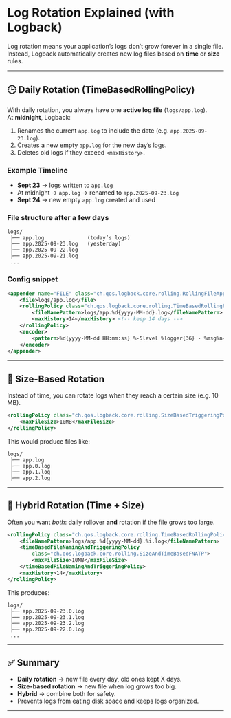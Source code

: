 # Log Rotation Explained (with Logback)

Log rotation means your application’s logs don’t grow forever in a single file.  
Instead, Logback automatically creates new log files based on **time** or **size** rules.

---

## 🕒 Daily Rotation (TimeBasedRollingPolicy)

With daily rotation, you always have one **active log file** (`logs/app.log`).  
At **midnight**, Logback:

1. Renames the current `app.log` to include the date (e.g. `app.2025-09-23.log`).
2. Creates a new empty `app.log` for the new day’s logs.
3. Deletes old logs if they exceed `<maxHistory>`.

### Example Timeline
- **Sept 23** → logs written to `app.log`  
- At midnight → `app.log` → renamed to `app.2025-09-23.log`  
- **Sept 24** → new empty `app.log` created and used  

### File structure after a few days
```
logs/
 ├── app.log              (today’s logs)
 ├── app.2025-09-23.log   (yesterday)
 ├── app.2025-09-22.log
 ├── app.2025-09-21.log
 ...
```

### Config snippet
```xml
<appender name="FILE" class="ch.qos.logback.core.rolling.RollingFileAppender">
    <file>logs/app.log</file>
    <rollingPolicy class="ch.qos.logback.core.rolling.TimeBasedRollingPolicy">
        <fileNamePattern>logs/app.%d{yyyy-MM-dd}.log</fileNamePattern>
        <maxHistory>14</maxHistory> <!-- keep 14 days -->
    </rollingPolicy>
    <encoder>
        <pattern>%d{yyyy-MM-dd HH:mm:ss} %-5level %logger{36} - %msg%n</pattern>
    </encoder>
</appender>
```

---

## 📏 Size-Based Rotation

Instead of time, you can rotate logs when they reach a certain size (e.g. 10 MB).

```xml
<rollingPolicy class="ch.qos.logback.core.rolling.SizeBasedTriggeringPolicy">
    <maxFileSize>10MB</maxFileSize>
</rollingPolicy>
```

This would produce files like:

```
logs/
 ├── app.log
 ├── app.0.log
 ├── app.1.log
 ├── app.2.log
```

---

## 🔀 Hybrid Rotation (Time + Size)

Often you want *both*: daily rollover **and** rotation if the file grows too large.

```xml
<rollingPolicy class="ch.qos.logback.core.rolling.TimeBasedRollingPolicy">
    <fileNamePattern>logs/app.%d{yyyy-MM-dd}.%i.log</fileNamePattern>
    <timeBasedFileNamingAndTriggeringPolicy
        class="ch.qos.logback.core.rolling.SizeAndTimeBasedFNATP">
        <maxFileSize>10MB</maxFileSize>
    </timeBasedFileNamingAndTriggeringPolicy>
    <maxHistory>14</maxHistory>
</rollingPolicy>
```

This produces:
```
logs/
 ├── app.2025-09-23.0.log
 ├── app.2025-09-23.1.log
 ├── app.2025-09-23.2.log
 ├── app.2025-09-22.0.log
 ...
```

---

## ✅ Summary
- **Daily rotation** → new file every day, old ones kept X days.  
- **Size-based rotation** → new file when log grows too big.  
- **Hybrid** → combine both for safety.  
- Prevents logs from eating disk space and keeps logs organized.

---

